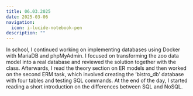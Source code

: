 ```yaml
---
title: 06.03.2025
date: 2025-03-06
navigation:
  icon: i-lucide-notebook-pen
description: ""
---
```


In school, I continued working on implementing databases using Docker with MariaDB and phpMyAdmin. I focused on transforming the zoo data model into a real database and reviewed the solution together with the class. Afterwards, I read the theory section on ER models and then worked on the second ERM task, which involved creating the ‘bistro_db’ database with four tables and testing SQL commands. At the end of the day, I started reading a short introduction on the differences between SQL and NoSQL.


